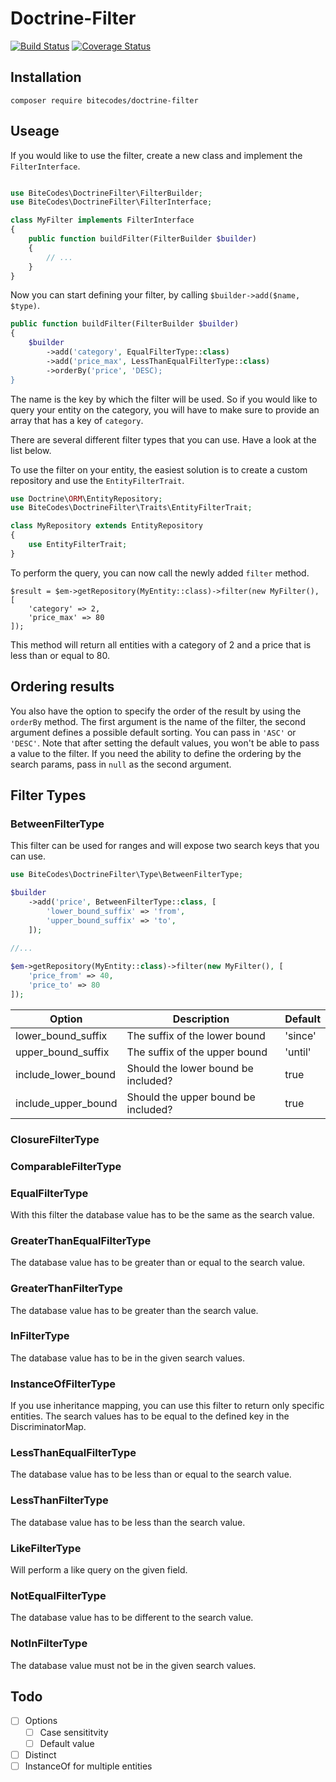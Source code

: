 # Doctrine-Filter

[![Build Status](https://travis-ci.org/bitecodes/doctrine-filter.svg?branch=master)](https://travis-ci.org/bitecodes/doctrine-filter)
[![Coverage Status](https://coveralls.io/repos/github/bitecodes/doctrine-filter/badge.svg?branch=master)](https://coveralls.io/github/bitecodes/doctrine-filter?branch=master)

## Installation

```
composer require bitecodes/doctrine-filter
```

## Useage

If you would like to use the filter, create a new class and implement the `FilterInterface`.

``` php

use BiteCodes\DoctrineFilter\FilterBuilder;
use BiteCodes\DoctrineFilter\FilterInterface;

class MyFilter implements FilterInterface
{
    public function buildFilter(FilterBuilder $builder)
    {
        // ...
    }
}
```

Now you can start defining your filter, by calling `$builder->add($name, $type)`.

``` php
public function buildFilter(FilterBuilder $builder)
{
    $builder
        ->add('category', EqualFilterType::class)
        ->add('price_max', LessThanEqualFilterType::class)
        ->orderBy('price', 'DESC);
}
```

The name is the key by which the filter will be used. So if you would like to query your entity on the category, you will have to make sure to provide an array that has a key of `category`.

There are several different filter types that you can use. Have a look at the list below.

To use the filter on your entity, the easiest solution is to create a custom repository and use the `EntityFilterTrait`.

``` php
use Doctrine\ORM\EntityRepository;
use BiteCodes\DoctrineFilter\Traits\EntityFilterTrait;

class MyRepository extends EntityRepository
{
    use EntityFilterTrait;
}
```

To perform the query, you can now call the newly added `filter` method.

```
$result = $em->getRepository(MyEntity::class)->filter(new MyFilter(), [
	'category' => 2,
	'price_max' => 80
]);
```

This method will return all entities with a category of 2 and a price that is less than or equal to 80.

## Ordering results

You also have the option to specify the order of the result by using the `orderBy` method. The first argument is the name of the filter, the second argument defines a possible default sorting. You can pass in `'ASC'` or `'DESC'`. Note that after setting the default values, you won't be able to pass a value to the filter. If you need the ability to define the ordering by the search params, pass in `null` as the second argument. 


## Filter Types

### BetweenFilterType

This filter can be used for ranges and will expose two search keys that you can use.

``` php
use BiteCodes\DoctrineFilter\Type\BetweenFilterType;

$builder
	->add('price', BetweenFilterType::class, [
		'lower_bound_suffix' => 'from',
		'upper_bound_suffix' => 'to',
	]);
	
//...

$em->getRepository(MyEntity::class)->filter(new MyFilter(), [
	'price_from' => 40,
	'price_to' => 80
]); 
```

| Option                | Description                         | Default  |
| --------------------- | ----------------------------------- | -------- |
| lower_bound_suffix    | The suffix of the lower bound       | 'since'  |
| upper_bound_suffix    | The suffix of the upper bound       | 'until'  |
| include_lower_bound   | Should the lower bound be included? | true     |
| include_upper_bound   | Should the upper bound be included? | true     |


### ClosureFilterType

### ComparableFilterType

### EqualFilterType

With this filter the database value has to be the same as the search value.

### GreaterThanEqualFilterType

The database value has to be greater than or equal to the search value.

### GreaterThanFilterType

The database value has to be greater than the search value.

### InFilterType

The database value has to be in the given search values.

### InstanceOfFilterType

If you use inheritance mapping, you can use this filter to return only specific entities. The search values has to be equal to the defined key in the DiscriminatorMap.

### LessThanEqualFilterType

The database value has to be less than or equal to the search value.

### LessThanFilterType

The database value has to be less than the search value.

### LikeFilterType

Will perform a like query on the given field.

### NotEqualFilterType

The database value has to be different to the search value.

### NotInFilterType

The database value must not be in the given search values.

## Todo

- [ ] Options
  - [ ] Case sensititvity
  - [ ] Default value
- [ ] Distinct
- [ ] InstanceOf for multiple entities

